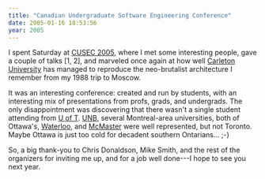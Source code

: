 ```yaml
---
title: "Canadian Undergraduate Software Engineering Conference"
date: 2005-01-16 18:53:56
year: 2005
---
```

I spent Saturday at <a href="http://2005.cusec.ca">CUSEC 2005</a>, where I met some interesting people, gave a couple of talks [1, 2], and marveled once again at how well <a href="http://www.carleton.ca">Carleton University</a> has managed to reproduce the neo-brutalist architecture I remember from my 1988 trip to Moscow.

It was an interesting conference: created and run by students, with an interesting mix of presentations from profs, grads, and undergrads. The only disappointment was discovering that there wasn't a single student attending from <a href="http://www.cs.utoronto.ca">U of T</a>.  <a href="http://www.cs.unb.ca">UNB</a>, several Montreal-area universities, both of Ottawa's, <a href="http://www.cs.uwaterloo.ca">Waterloo</a>, and <a href="http://www.cas.mcmaster.ca/cas/">McMaster</a> were well represented, but not Toronto.  Maybe Ottawa is just too cold for decadent southern Ontarians... ;-)

So, a big thank-you to Chris Donaldson, Mike Smith, and the rest of the organizers for inviting me up, and for a job well done---I hope to see you next year.
